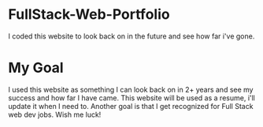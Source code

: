 # FullStack-Web-Portfolio
I coded this website to look back on in the future and see how far i've gone.
# My Goal
I used this website as something I can look back on in 2+ years and see my success and how far I have came. This website will be used as a resume, i'll update it when I need to. Another goal is that I get recognized for Full Stack web dev jobs. Wish me luck!
